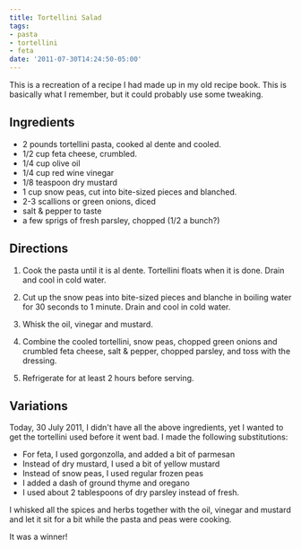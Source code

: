 ```yaml
---
title: Tortellini Salad
tags:
- pasta
- tortellini
- feta
date: '2011-07-30T14:24:50-05:00'
---
```

This is a recreation of a recipe I had made up in my old recipe book. This is basically what I remember, but it could probably use some tweaking.

## Ingredients

* 2 pounds tortellini pasta, cooked al dente and cooled.
* 1/2 cup feta cheese, crumbled.
* 1/4 cup olive oil
* 1/4 cup red wine vinegar
* 1/8 teaspoon dry mustard
* 1 cup snow peas, cut into bite-sized pieces and blanched.
* 2-3 scallions or green onions, diced
* salt & pepper to taste
* a few sprigs of fresh parsley, chopped (1/2 a bunch?)

## Directions

1.  Cook the pasta until it is al dente. Tortellini floats when it is done. Drain and cool in cold water.

1.  Cut up the snow peas into bite-sized pieces and blanche in boiling water for 30 seconds to 1 minute. Drain and cool in cold water.

1.  Whisk the oil, vinegar and mustard.

1.  Combine the cooled tortellini, snow peas, chopped green onions and crumbled feta cheese, salt & pepper, chopped parsley, and toss with the dressing.

1.  Refrigerate for at least 2 hours before serving.


## Variations

Today, 30 July 2011, I didn't have all the above ingredients, yet I wanted to get the tortellini used before it went bad. I made the following substitutions:
* For feta, I used gorgonzolla, and added a bit of parmesan
* Instead of dry mustard, I used a bit of yellow mustard
* Instead of snow peas, I used regular frozen peas
* I added a dash of ground thyme and oregano
* I used about 2 tablespoons of dry parsley instead of fresh.

I whisked all the spices and herbs together with the oil, vinegar and mustard and let it sit for a bit while the pasta and peas were cooking.

It was a winner!

